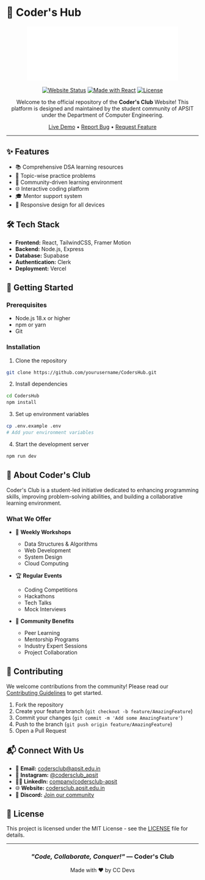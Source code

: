 # 🚀 Coder's Hub

<div align="center">

![Coder's Club Logo](public/cc3.png)

[![Website Status](https://img.shields.io/website?url=https%3A%2F%2Fcodersclub.apsit.edu.in&style=for-the-badge)](https://codersclub.apsit.edu.in)
[![Made with React](https://img.shields.io/badge/Made%20with-React-61DAFB?style=for-the-badge&logo=react)](https://reactjs.org/)
[![License](https://img.shields.io/badge/license-MIT-blue.svg?style=for-the-badge)](LICENSE)

Welcome to the official repository of the **Coder's Club** Website! This platform is designed and maintained by the student community of APSIT under the Department of Computer Engineering.

[Live Demo](https://codersclub.apsit.edu.in) • [Report Bug](https://github.com/yourusername/CodersHub/issues) • [Request Feature](https://github.com/yourusername/CodersHub/issues)

</div>

---

## ✨ Features

- 📚 Comprehensive DSA learning resources
- 🎯 Topic-wise practice problems
- 👥 Community-driven learning environment
- 🌐 Interactive coding platform
- 🎓 Mentor support system
- 📱 Responsive design for all devices

## 🛠️ Tech Stack

- **Frontend:** React, TailwindCSS, Framer Motion
- **Backend:** Node.js, Express
- **Database:** Supabase
- **Authentication:** Clerk
- **Deployment:** Vercel

## 🚀 Getting Started

### Prerequisites

- Node.js 18.x or higher
- npm or yarn
- Git

### Installation

1. Clone the repository
```bash
git clone https://github.com/yourusername/CodersHub.git
```

2. Install dependencies
```bash
cd CodersHub
npm install
```

3. Set up environment variables
```bash
cp .env.example .env
# Add your environment variables
```

4. Start the development server
```bash
npm run dev
```

## 🌟 About Coder's Club

Coder's Club is a student-led initiative dedicated to enhancing programming skills, improving problem-solving abilities, and building a collaborative learning environment.

### What We Offer

- 🧠 **Weekly Workshops**
  - Data Structures & Algorithms
  - Web Development
  - System Design
  - Cloud Computing

- 🏆 **Regular Events**
  - Coding Competitions
  - Hackathons
  - Tech Talks
  - Mock Interviews

- 🤝 **Community Benefits**
  - Peer Learning
  - Mentorship Programs
  - Industry Expert Sessions
  - Project Collaboration

## 🤝 Contributing

We welcome contributions from the community! Please read our [Contributing Guidelines](CONTRIBUTING.md) to get started.

1. Fork the repository
2. Create your feature branch (`git checkout -b feature/AmazingFeature`)
3. Commit your changes (`git commit -m 'Add some AmazingFeature'`)
4. Push to the branch (`git push origin feature/AmazingFeature`)
5. Open a Pull Request

## 📬 Connect With Us

- 📧 **Email:** codersclub@apsit.edu.in
- 📸 **Instagram:** [@codersclub_apsit](https://instagram.com/codersclub_apsit)
- 🧑‍💼 **LinkedIn:** [company/codersclub-apsit](https://www.linkedin.com/company/codersclub-apsit/)
- 🌐 **Website:** [codersclub.apsit.edu.in](https://codersclub.apsit.edu.in/)
- 💬 **Discord:** [Join our community](https://discord.gg/your-invite-link)

## 📄 License

This project is licensed under the MIT License - see the [LICENSE](LICENSE) file for details.

---

<div align="center">

### _"Code, Collaborate, Conquer!"_ — Coder's Club

Made with ❤️ by CC Devs 

</div>

